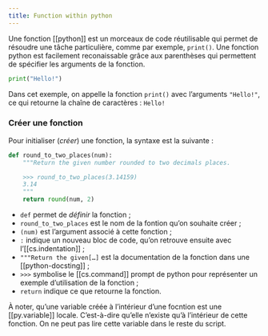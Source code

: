 ```yaml
---
title: Function within python
---
```


Une fonction [[python]] est un morceaux de code réutilisable qui permet de résoudre
une tâche particulière, comme par exemple, `print()`. Une fonction python est
facilement reconaissable grâce aux parenthèses qui permettent de spécifier les
arguments de la fonction.

```python
print("Hello!")
```

Dans cet exemple, on appelle la fonction `print()` avec l’arguments `"Hello!"`,
ce qui retourne la chaîne de caractères : `Hello!`

### Créer une fonction

Pour initialiser (_créer_) une fonction, la syntaxe est la suivante :

```python
def round_to_two_places(num):
    """Return the given number rounded to two decimals places.

    >>> round_to_two_places(3.14159)
    3.14
    """
    return round(num, 2)
```

- `def` permet de _définir_ la fonction ;
- `round_to_two_places` est le nom de la fontion qu’on souhaite créer ;
- `(num)` est l’argument associé à cette fonction ;
- `:` indique un nouveau bloc de code, qu’on retrouve ensuite avec
  l’[[cs.indentation]] ;
- `"""Return the given[…]` est la documentation de la fonction dans une
  [[python-docsting]] ;
- `>>>` symbolise le [[cs.command]] prompt de python pour représenter un exemple
  d’utilisation de la fonction ;
- `return` indique ce que retourne la fonction.

À noter, qu’une variable créée à l’intérieur d’une focntion est une
[[py.variable]] locale. C’est-à-dire qu’elle n’existe qu’à l’intérieur de cette
fonction. On ne peut pas lire cette variable dans le reste du script.
